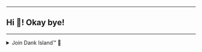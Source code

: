 ***
## Hi 👋! Okay bye!
***

<details>
  <summary>Join Dank Island™ 🌴</summary>
  
  [![](https://media.discordapp.net/attachments/808699525085921321/991544910165577758/unknown.png)](https://discord.gg/ZAccJFvF8T)
  
  ## <img src="https://media.discordapp.net/attachments/808699525085921321/991544910165577758/unknown.png" width="15px" height="15px">》Support Server
[![DiscordBanner](https://invidget.switchblade.xyz/ZAccJFvF8T)](https://discord.gg/ZAccJFvF8T)
[Support Server](https://discord.gg/jVeC7cFX5T)
     
 </details>
 
